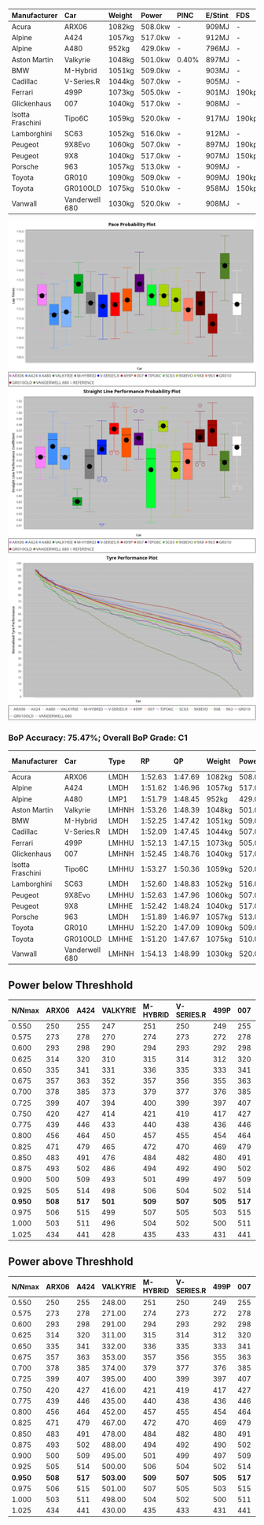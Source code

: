 | Manufacturer     | Car            | Weight | Power   | PINC    | E/Stint | FDS     |
|:-|:-|:-|:-|:-|:-|:-|
| Acura            | ARX06          | 1082kg | 508.0kw |    -    | 909MJ   |    -    |
| Alpine           | A424           | 1057kg | 517.0kw |    -    | 912MJ   |    -    |
| Alpine           | A480           | 952kg  | 429.0kw |    -    | 796MJ   |    -    |
| Aston Martin     | Valkyrie       | 1048kg | 501.0kw | 0.40%   | 897MJ   |    -    |
| BMW              | M-Hybrid       | 1051kg | 509.0kw |    -    | 903MJ   |    -    |
| Cadillac         | V-Series.R     | 1044kg | 507.0kw |    -    | 905MJ   |    -    |
| Ferrari          | 499P           | 1073kg | 505.0kw |    -    | 901MJ   | 190kph  |
| Glickenhaus      | 007            | 1040kg | 517.0kw |    -    | 908MJ   |    -    |
| Isotta Fraschini | Tipo6C         | 1059kg | 520.0kw |    -    | 917MJ   | 190kph  |
| Lamborghini      | SC63           | 1052kg | 516.0kw |    -    | 912MJ   |    -    |
| Peugeot          | 9X8Evo         | 1060kg | 507.0kw |    -    | 897MJ   | 190kph  |
| Peugeot          | 9X8            | 1040kg | 517.0kw |    -    | 907MJ   | 150kph  |
| Porsche          | 963            | 1057kg | 513.0kw |    -    | 909MJ   |    -    |
| Toyota           | GR010          | 1090kg | 509.0kw |    -    | 909MJ   | 190kph  |
| Toyota           | GR010OLD       | 1075kg | 510.0kw |    -    | 958MJ   | 150kph  |
| Vanwall          | Vanderwell 680 | 1030kg | 520.0kw |    -    | 908MJ   |    -    |

![PACECHART](./IMG/ACOMETHOD.png)
![STRAIGHTLINEPERFORMANCECHART](./IMG/ACOMETHOD_sp.png)
![TYREPERFORMANCECHART](./IMG/ACOMETHOD_tw.png)

### BoP Accuracy: 75.47%; Overall BoP Grade: C1
| Manufacturer     | Car            | Type  | RP      | QP      | Weight | Power¹  | Threshhold | PINC    | Power²   | E/Stint | AVG Vmax  | FDS     | RDLC | L/Stint | BOP-Grade | Model Accuracy | Model Points | Match% | SimDiff |
|:-|:-|:-|:-|:-|:-|:-|:-|:-|:-|:-|:-|:-|:-|:-|:-|:-|:-|:-|:-|
| Acura            | ARX06          | LMDH  | 1:52.63 | 1:47.69 | 1082kg | 508.0kw | 210.0kph   |    -    | 508.00kw |  909MJ  | 277.49kph |    -    | 0.99 | 29      | +A2       | 100.00%        | 996          | 90.34% | -0.43   |
| Alpine           | A424           | LMDH  | 1:51.62 | 1:46.96 | 1057kg | 517.0kw | 210.0kph   |    -    | 517.00kw |  912MJ  | 282.23kph |    -    | 1.01 | 29      | -D2       | 99.58%         | 1429         | 64.46% | #       |
| Alpine           | A480           | LMP1  | 1:51.79 | 1:48.45 |  952kg | 429.0kw | 210.0kph   |    -    | 429.00kw |  796MJ  | 277.03kph |    -    | 0.98 | 27      | -C2       | 94.94%         | 1689         | 74.63% | +0.55   |
| Aston Martin     | Valkyrie       | LMHNH | 1:53.26 | 1:48.39 | 1048kg | 501.0kw | 210.0kph   | 0.40%   | 503.00kw |  897MJ  | 267.02kph |    -    | 1.04 | 29      | +Ω1       | 100.00%        | 247          | 43.25% | #       |
| BMW              | M-Hybrid       | LMDH  | 1:52.25 | 1:47.42 | 1051kg | 509.0kw | 210.0kph   |    -    | 509.00kw |  903MJ  | 276.65kph |    -    | 1.03 | 29      | ~A1       | 99.97%         | 2912         | 95.41% | #       |
| Cadillac         | V-Series.R     | LMDH  | 1:52.09 | 1:47.45 | 1044kg | 507.0kw | 210.0kph   |    -    | 507.00kw |  905MJ  | 279.98kph |    -    | 1.03 | 29      | -B1       | 99.49%         | 5225         | 87.79% | +1.28   |
| Ferrari          | 499P           | LMHHU | 1:52.13 | 1:47.15 | 1073kg | 505.0kw | 210.0kph   |    -    | 505.00kw |  901MJ  | 283.59kph | 190kph  | 1.02 | 29      | -B2       | 100.00%        | 5378         | 84.51% | +1.19   |
| Glickenhaus      | 007            | LMHNH | 1:52.45 | 1:48.76 | 1040kg | 517.0kw | 210.0kph   |    -    | 517.00kw |  908MJ  | 284.66kph |    -    | 0.96 | 29      | ~A1       | 93.90%         | 2170         | 96.95% | +0.07   |
| Isotta Fraschini | Tipo6C         | LMHHU | 1:53.27 | 1:50.36 | 1059kg | 520.0kw | 210.0kph   |    -    | 520.00kw |  917MJ  | 281.58kph | 190kph  | 1.05 | 29      | +Ω1       | 100.00%        | 132          | 41.05% | #       |
| Lamborghini      | SC63           | LMDH  | 1:52.60 | 1:48.83 | 1052kg | 516.0kw | 210.0kph   |    -    | 516.00kw |  912MJ  | 276.43kph |    -    | 1.05 | 29      | ~A1       | 100.00%        | 784          | 96.93% | -0.36   |
| Peugeot          | 9X8Evo         | LMHHU | 1:52.63 | 1:47.96 | 1060kg | 507.0kw | 210.0kph   |    -    | 507.00kw |  897MJ  | 285.60kph | 190kph  | 1.00 | 29      | +A2       | 100.00%        | 1459         | 91.56% | #       |
| Peugeot          | 9X8            | LMHHE | 1:52.42 | 1:48.24 | 1040kg | 517.0kw | 210.0kph   |    -    | 517.00kw |  907MJ  | 277.15kph | 150kph  | 1.04 | 29      | ~A1       | 99.18%         | 4817         | 98.40% | +0.20   |
| Porsche          | 963            | LMDH  | 1:51.89 | 1:46.97 | 1057kg | 513.0kw | 210.0kph   |    -    | 513.00kw |  909MJ  | 278.00kph |    -    | 1.02 | 29      | -C1       | 99.92%         | 14207        | 75.19% | +0.79   |
| Toyota           | GR010          | LMHHU | 1:52.20 | 1:47.09 | 1090kg | 509.0kw | 210.0kph   |    -    | 509.00kw |  909MJ  | 281.28kph | 190kph  | 1.00 | 29      | -A2       | 99.86%         | 4280         | 92.84% | +0.74   |
| Toyota           | GR010OLD       | LMHHE | 1:51.20 | 1:47.67 | 1075kg | 510.0kw | 210.0kph   |    -    | 510.00kw |  958MJ  | 284.63kph | 150kph  | 1.02 | 29      | -Ω1       | 99.46%         | 925          | 44.06% | #       |
| Vanwall          | Vanderwell 680 | LMHNH | 1:54.13 | 1:48.99 | 1030kg | 520.0kw | 210.0kph   |    -    | 520.00kw |  908MJ  | 279.76kph |    -    | 1.02 | 29      | +Ω1       | 95.82%         | 642          | 30.10% | +0.75   |

## Power below Threshhold
| N/Nmax    | ARX06   | A424    | VALKYRIE | M-HYBRID | V-SERIES.R | 499P    | 007     | TIPO6C  | SC63    | 9X8EVO  | 9X8     | 963     | GR010   | GR010OLD | VANDERWELL 680 | ​     | RPM      | A480       |
|:-|:-|:-|:-|:-|:-|:-|:-|:-|:-|:-|:-|:-|:-|:-|:-|:-|:-|:-|
|  0.550    |  250    |  255    |  247     |  251     |  250       |  249    |  255    |  256    |  254    |  250    |  255    |  253    |  251    |  251     |  256           |  ​    |   --     |   -        |
|  0.575    |  273    |  278    |  270     |  274     |  273       |  272    |  278    |  279    |  277    |  273    |  278    |  276    |  274    |  274     |  279           |  ​    |   --     |   -        |
|  0.600    |  293    |  298    |  290     |  294     |  293       |  292    |  298    |  300    |  298    |  293    |  298    |  296    |  294    |  295     |  300           |  ​    |   --     |   -        |
|  0.625    |  314    |  320    |  310     |  315     |  314       |  312    |  320    |  322    |  319    |  314    |  320    |  317    |  315    |  316     |  322           |  ​    |   --     |   -        |
|  0.650    |  335    |  341    |  331     |  336     |  335       |  333    |  341    |  343    |  340    |  335    |  341    |  338    |  336    |  337     |  343           |  ​    |   --     |   -        |
|  0.675    |  357    |  363    |  352     |  357     |  356       |  355    |  363    |  365    |  362    |  356    |  363    |  360    |  357    |  358     |  365           |  ​    |   --     |   -        |
|  0.700    |  378    |  385    |  373     |  379     |  377       |  376    |  385    |  387    |  384    |  377    |  385    |  382    |  379    |  380     |  387           |  ​    |   --     |   -        |
|  0.725    |  399    |  407    |  394     |  400     |  399       |  397    |  407    |  409    |  406    |  399    |  407    |  403    |  400    |  401     |  409           |  ​    |   --     |   -        |
|  0.750    |  420    |  427    |  414     |  421     |  419       |  417    |  427    |  430    |  427    |  419    |  427    |  424    |  421    |  422     |  430           |  ​    |   --     |   -        |
|  0.775    |  439    |  446    |  433     |  440     |  438       |  436    |  446    |  449    |  446    |  438    |  446    |  443    |  440    |  441     |  449           |  ​    |  5000    |  -3362491  |
|  0.800    |  456    |  464    |  450     |  457     |  455       |  454    |  464    |  467    |  463    |  455    |  464    |  461    |  457    |  458     |  467           |  ​    |  5500    |  -3662173  |
|  0.825    |  471    |  479    |  465     |  472     |  470       |  469    |  479    |  482    |  478    |  470    |  479    |  476    |  472    |  473     |  482           |  ​    |  5999    |  -3976516  |
|  0.850    |  483    |  491    |  476     |  484     |  482       |  480    |  491    |  494    |  490    |  482    |  491    |  487    |  484    |  485     |  494           |  ​    |  6499    |  -4305520  |
|  0.875    |  493    |  502    |  486     |  494     |  492       |  490    |  502    |  505    |  501    |  492    |  502    |  498    |  494    |  495     |  505           |  ​    |  7000    |  -4649184  |
|  0.900    |  500    |  509    |  493     |  501     |  499       |  497    |  509    |  512    |  508    |  499    |  509    |  505    |  501    |  502     |  512           |  ​    |  7500    |  -5007508  |
|  0.925    |  505    |  514    |  498     |  506     |  504       |  502    |  514    |  517    |  513    |  504    |  514    |  510    |  506    |  507     |  517           |  ​    |  8000    |  426       |
| **0.950** | **508** | **517** | **501**  | **509**  | **507**    | **505** | **517** | **520** | **516** | **507** | **517** | **513** | **509** | **510**  | **520**        | **​** | **8499** | **429**    |
|  0.975    |  506    |  515    |  499     |  507     |  505       |  503    |  515    |  518    |  514    |  505    |  515    |  511    |  507    |  508     |  518           |  ​    |  9000    |  214       |
|  1.000    |  503    |  511    |  496     |  504     |  502       |  500    |  511    |  514    |  510    |  502    |  511    |  507    |  504    |  505     |  514           |  ​    |   --     |   -        |
|  1.025    |  434    |  441    |  428     |  435     |  433       |  431    |  441    |  444    |  441    |  433    |  441    |  438    |  435    |  436     |  444           |  ​    |   --     |   -        |

## Power above Threshhold
| N/Nmax    | ARX06   | A424    | VALKYRIE   | M-HYBRID | V-SERIES.R | 499P    | 007     | TIPO6C  | SC63    | 9X8EVO  | 9X8     | 963     | GR010   | GR010OLD | VANDERWELL 680 | ​     | RPM      | A480       |
|:-|:-|:-|:-|:-|:-|:-|:-|:-|:-|:-|:-|:-|:-|:-|:-|:-|:-|:-|
|  0.550    |  250    |  255    |  248.00    |  251     |  250       |  249    |  255    |  256    |  254    |  250    |  255    |  253    |  251    |  251     |  256           |  ​    |   --     |   -        |
|  0.575    |  273    |  278    |  271.00    |  274     |  273       |  272    |  278    |  279    |  277    |  273    |  278    |  276    |  274    |  274     |  279           |  ​    |   --     |   -        |
|  0.600    |  293    |  298    |  291.00    |  294     |  293       |  292    |  298    |  300    |  298    |  293    |  298    |  296    |  294    |  295     |  300           |  ​    |   --     |   -        |
|  0.625    |  314    |  320    |  311.00    |  315     |  314       |  312    |  320    |  322    |  319    |  314    |  320    |  317    |  315    |  316     |  322           |  ​    |   --     |   -        |
|  0.650    |  335    |  341    |  332.00    |  336     |  335       |  333    |  341    |  343    |  340    |  335    |  341    |  338    |  336    |  337     |  343           |  ​    |   --     |   -        |
|  0.675    |  357    |  363    |  353.00    |  357     |  356       |  355    |  363    |  365    |  362    |  356    |  363    |  360    |  357    |  358     |  365           |  ​    |   --     |   -        |
|  0.700    |  378    |  385    |  374.00    |  379     |  377       |  376    |  385    |  387    |  384    |  377    |  385    |  382    |  379    |  380     |  387           |  ​    |   --     |   -        |
|  0.725    |  399    |  407    |  395.00    |  400     |  399       |  397    |  407    |  409    |  406    |  399    |  407    |  403    |  400    |  401     |  409           |  ​    |   --     |   -        |
|  0.750    |  420    |  427    |  416.00    |  421     |  419       |  417    |  427    |  430    |  427    |  419    |  427    |  424    |  421    |  422     |  430           |  ​    |   --     |   -        |
|  0.775    |  439    |  446    |  435.00    |  440     |  438       |  436    |  446    |  449    |  446    |  438    |  446    |  443    |  440    |  441     |  449           |  ​    |  5000    |  -3362491  |
|  0.800    |  456    |  464    |  452.00    |  457     |  455       |  454    |  464    |  467    |  463    |  455    |  464    |  461    |  457    |  458     |  467           |  ​    |  5500    |  -3662173  |
|  0.825    |  471    |  479    |  467.00    |  472     |  470       |  469    |  479    |  482    |  478    |  470    |  479    |  476    |  472    |  473     |  482           |  ​    |  5999    |  -3976516  |
|  0.850    |  483    |  491    |  478.00    |  484     |  482       |  480    |  491    |  494    |  490    |  482    |  491    |  487    |  484    |  485     |  494           |  ​    |  6499    |  -4305520  |
|  0.875    |  493    |  502    |  488.00    |  494     |  492       |  490    |  502    |  505    |  501    |  492    |  502    |  498    |  494    |  495     |  505           |  ​    |  7000    |  -4649184  |
|  0.900    |  500    |  509    |  495.00    |  501     |  499       |  497    |  509    |  512    |  508    |  499    |  509    |  505    |  501    |  502     |  512           |  ​    |  7500    |  -5007508  |
|  0.925    |  505    |  514    |  500.00    |  506     |  504       |  502    |  514    |  517    |  513    |  504    |  514    |  510    |  506    |  507     |  517           |  ​    |  8000    |  426       |
| **0.950** | **508** | **517** | **503.00** | **509**  | **507**    | **505** | **517** | **520** | **516** | **507** | **517** | **513** | **509** | **510**  | **520**        | **​** | **8499** | **429**    |
|  0.975    |  506    |  515    |  501.00    |  507     |  505       |  503    |  515    |  518    |  514    |  505    |  515    |  511    |  507    |  508     |  518           |  ​    |  9000    |  214       |
|  1.000    |  503    |  511    |  498.00    |  504     |  502       |  500    |  511    |  514    |  510    |  502    |  511    |  507    |  504    |  505     |  514           |  ​    |   --     |   -        |
|  1.025    |  434    |  441    |  430.00    |  435     |  433       |  431    |  441    |  444    |  441    |  433    |  441    |  438    |  435    |  436     |  444           |  ​    |   --     |   -        |
